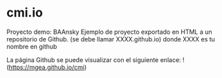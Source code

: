 # cmi.io

Proyecto demo: BAAnsky 
Ejemplo de proyecto exportado en HTML a un repositorio de Github. (se debe llamar XXXX.github.io) donde XXXX es tu nombre en github

La página Github se puede visualizar con el siguiente enlace:  !(https://mgea.github.io/cmi) 

